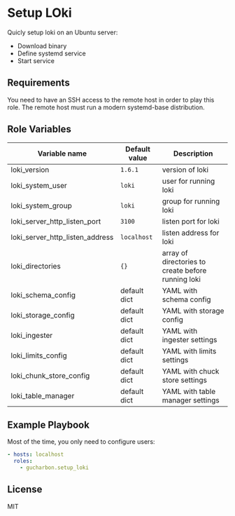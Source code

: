 # Setup LOki

Quicly setup loki on an Ubuntu server:

- Download binary
- Define systemd service
- Start service

## Requirements

You need to have an SSH access to the remote host in order to play this role. The remote host must run a modern systemd-base distribution.

## Role Variables

| Variable name                   | Default value | Description                                        |
| ------------------------------- | ------------- | -------------------------------------------------- |
| loki_version                    | `1.6.1`       | version of loki                                    |
| loki_system_user                | `loki`        | user for running loki                              |
| loki_system_group               | `loki`        | group for running loki                             |
| loki_server_http_listen_port    | `3100`        | listen port for loki                               |
| loki_server_http_listen_address | `localhost`   | listen address for loki                            |
| loki_directories                | `{}`          | array of directories to create before running loki |
| loki_schema_config              | default dict  | YAML with schema config                            |
| loki_storage_config             | default dict  | YAML with storage config                           |
| loki_ingester                   | default dict  | YAML with ingester settings                        |
| loki_limits_config              | default dict  | YAML with limits settings                          |
| loki_chunk_store_config         | default dict  | YAML with chuck store settings                     |
| loki_table_manager              | default dict  | YAML with table manager settings                   |

## Example Playbook

Most of the time, you only need to configure users:

```yaml
- hosts: localhost
  roles:
    - gucharbon.setup_loki
```

## License

MIT
